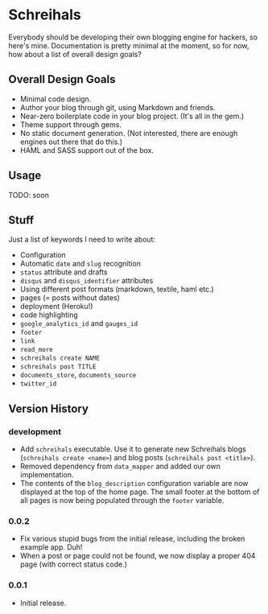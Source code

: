 # Schreihals

Everybody should be developing their own blogging engine for hackers, so here's mine.
Documentation is pretty minimal at the moment, so for now, how about a list of
overall design goals?

## Overall Design Goals

* Minimal code design.
* Author your blog through git, using Markdown and friends.
* Near-zero boilerplate code in your blog project. (It's all in the gem.)
* Theme support through gems.
* No static document generation. (Not interested, there are enough engines out there that do this.)
* HAML and SASS support out of the box.

## Usage

TODO: soon

## Stuff

Just a list of keywords I need to write about:

* Configuration
* Automatic `date` and `slug` recognition
* `status` attribute and drafts
* `disqus` and `disqus_identifier` attributes
* Using different post formats (markdown, textile, haml etc.)
* pages (= posts without dates)
* deployment (Heroku!)
* code highlighting
* `google_analytics_id` and `gauges_id`
* `footer`
* `link`
* `read_more`
* `schreihals create NAME`
* `schreihals post TITLE`
* `documents_store`, `documents_source`
* `twitter_id`

## Version History

### development

* Add `schreihals` executable. Use it to generate new Schreihals blogs (`schreihals create <name>`) and blog posts (`schreihals post <title>`).
* Removed dependency from `data_mapper` and added our own implementation.
* The contents of the `blog_description` configuration variable are now displayed at the top of the home page. The small footer at the bottom of all pages is now being populated through the `footer` variable.

### 0.0.2

* Fix various stupid bugs from the initial release, including the broken example app. Duh!
* When a post or page could not be found, we now display a proper 404 page (with correct status code.)

### 0.0.1

* Initial release.
